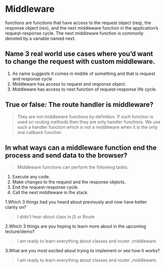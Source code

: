 # Middleware  
functions are functions that have access to the request object (req), the response object (res), and the next middleware function in the application’s request-response cycle. The next middleware function is commonly denoted by a variable named next.  


## Name 3 real world use cases where you’d want to change the request with custom middleware.  
 
 1. As name suggests it comes in middle of something and that is request and response cycle
2. Middleware has access to request and response object.
3. Middleware has access to next function of request-response life cycle.  


## True or false: The route handler is middleware?

>They are not middleware functions by definition. If such function is used on routing methods then they are only handler functions. We use such a handler function which is not a middleware when it is the only one callback function




## In what ways can a middleware function end the process and send data to the browser?
> Middleware functions can perform the following tasks:

1. Execute any code.
2. Make changes to the request and the response objects.
3. End the request-response cycle.
4. Call the next middleware in the stack.  

1.Which 3 things had you heard about previously and now have better clarity on?  
>I didn't hear about class in jS or Route  

2.Which 3 things are you hoping to learn more about in the upcoming lecture/demo?  
> I am ready to learn everything about classes and router ,middleware.  

3.What are you most excited about trying to implement or see how it works?  
> I am ready to learn everything about classes and router ,middleware.



